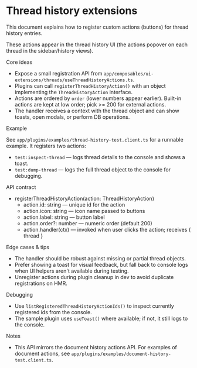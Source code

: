 # Thread history extensions

This document explains how to register custom actions (buttons) for thread history entries.

These actions appear in the thread history UI (the actions popover on each thread in the sidebar/history views).

Core ideas

-   Expose a small registration API from `app/composables/ui-extensions/threads/useThreadHistoryActions.ts`.
-   Plugins can call `registerThreadHistoryAction()` with an object implementing the `ThreadHistoryAction` interface.
-   Actions are ordered by `order` (lower numbers appear earlier). Built-in actions are kept at low order; pick >= 200 for external actions.
-   The handler receives a context with the thread object and can show toasts, open modals, or perform DB operations.

Example

See `app/plugins/examples/thread-history-test.client.ts` for a runnable example. It registers two actions:

-   `test:inspect-thread` — logs thread details to the console and shows a toast.
-   `test:dump-thread` — logs the full thread object to the console for debugging.

API contract

-   registerThreadHistoryAction(action: ThreadHistoryAction)
    -   action.id: string — unique id for the action
    -   action.icon: string — icon name passed to buttons
    -   action.label: string — button label
    -   action.order?: number — numeric order (default 200)
    -   action.handler(ctx) — invoked when user clicks the action; receives { thread }

Edge cases & tips

-   The handler should be robust against missing or partial thread objects.
-   Prefer showing a toast for visual feedback, but fall back to console logs when UI helpers aren't available during testing.
-   Unregister actions during plugin cleanup in dev to avoid duplicate registrations on HMR.

Debugging

-   Use `listRegisteredThreadHistoryActionIds()` to inspect currently registered ids from the console.
-   The sample plugin uses `useToast()` where available; if not, it still logs to the console.

Notes

-   This API mirrors the document history actions API. For examples of document actions, see `app/plugins/examples/document-history-test.client.ts`.
